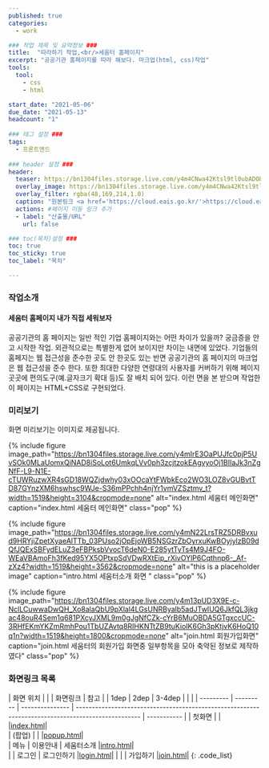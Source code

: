 ```yaml
---
published: true
categories:
  - work

### 작업 제목 및 요약정보 ###
title:  "따라하기 작업,<br/>세움터 홈페이지"
excerpt: "공공기관 홈페이지를 따라 해보다. 마크업(html, css)작업"
tools:
  tool:
    - css
    - html

start_date: "2021-05-06"
due_date: "2021-05-13"
headcount: "1"
  
### 태그 설정 ###
tags:
  - 프론트엔드
  
### header 설정 ###
header:
  teaser: https://bn1304files.storage.live.com/y4m4CNwa42Ktsl9tl0ubADOBU53qP8QKpBlCuUD_UOlofbGekaViVZO8S8x0bgDl6rVHdNLCiOLL39or1l6W51thqMACmWOtSR5pWD4OfRIR8Xed60FHQJIi90ULAYUe44Ub4FqlxdRNp-ZWaRJXYNo0A9_0NDsMIxZyYWmyrc1DUCRmuzhpj8F0M_xMEWDXF94?width=1600&height=1600&cropmode=none
  overlay_image: https://bn1304files.storage.live.com/y4m4CNwa42Ktsl9tl0ubADOBU53qP8QKpBlCuUD_UOlofbGekaViVZO8S8x0bgDl6rVHdNLCiOLL39or1l6W51thqMACmWOtSR5pWD4OfRIR8Xed60FHQJIi90ULAYUe44Ub4FqlxdRNp-ZWaRJXYNo0A9_0NDsMIxZyYWmyrc1DUCRmuzhpj8F0M_xMEWDXF94?width=1600&height=1600&cropmode=none
  overlay_filter: rgba(48,169,214,1.0)
  caption: "원본링크 <a href='https://cloud.eais.go.kr/'>https://cloud.eais.go.kr/</a>"
  actions: #페이지 이동 링크 추가
  - label: "산출물/URL"
    url: false

### toc(목차)설정 ###
toc: true
toc_sticky: true
toc_label: "목차"

---
```


### 작업소개
<h4>세움터 홈페이지 내가 직접 세워보자</h4>
공공기관의 홈 페이지는 일반 적인 기업 홈페이지와는 어떤 차이가 있을까? 궁금증을 안고 시작한 작업.
외관적으로는 특별한게 없어 보이지만 차이는 내면에 있었다. 기업들의 홈페지는 웹 접근성을 준수한 곳도 안 한곳도 있는 반면 공공기관의 홈 페이지의 마크업은 웹 접근성을 준수 한다. 또한 최대한 다양한 연령대의 사용자를 커버하기 위해 페이지 곳곳에 편의도구(예.글자크기 확대 등)도 잘 배치 되어 있다. 이런 면을 본 받으며 작업한 이 페이지는 HTML+CSS로 구현되었다.  

### 미리보기
화면 미리보기는 이미지로 제공됩니다.

{% include figure image_path="https://bn1304files.storage.live.com/y4mIrE3OaPUJfc0pjP5UvSOk0MLaUomxQiNAD8iSoLot6UmkqLVv0ph3zcjtzokEAgvyoOj1BIIaJk3nZgNfF-L9-N1E-cTUWRuzwXR4sGD18WQZjdwhy03xOOcaYtFWbkEco2WO3LOZ8vGUBvtTD87GYnzXM6hswhsc9WJe-S36mPPchh4njYr1vmVZSztmv_t?width=1519&height=3104&cropmode=none" alt="index.html 세움터 메인화면" caption="index.html 세움터 메인화면" class="pop" %}

{% include figure image_path="https://bn1304files.storage.live.com/y4mN22LrsTRZ5DRBvxud9HRYjiZpetXyaeAlTTb_03PUso2jOpEjoWB5NSGzrZbOyrxuKwBOyjylzB09dQfJQExSBFydELuZ3eFBPksbVvocT6deN0-E285ytTyTs4M9J4FO-WEaVBAmoFh3fKed95YX5OPtxpSdVDwRXtEip_rXivOYlP6Cqthnp6-_Af-zXz4?width=1519&height=3562&cropmode=none" alt="this is a placeholder image" caption="intro.html 세움터소개 화면 " class="pop" %}

{% include figure image_path="https://bn1304files.storage.live.com/y4m13pUD3X9E-c-NclLCuwwaDwQH_Xo8alaQbU9pXlal4LGsUNRByalb5adJTwIUQ6JkfQL3jkgac48ouR4Sem1q681PXcyJXML9m0gJgNfCZk-cYrB6MuOBDA5GTgxccUC-3RHfEKmYKZmRmhPou1TbUZAvtq8RIHKNTtZB9tuKioIK6Gh3pKtjvK6HoQ10q1n?width=1519&height=1800&cropmode=none" alt="join.html 회원가입화면" caption="join.html 세움터의 회원가입 화면중 일부항목을 모아 축약된 정보로 제작하였다" class="pop" %}


### 화면링크 목록

|  화면 위치 |           |                |                                             화면링크                                               |    참고     |
|   1dep    |   2dep    |     3-4dep      |                                                                                                    |             |
| --------- | --------- | --------------- | -------------------------------------------------------------------------------------------------- | ----------- |
|   첫화면  |           |                 |<a href="https://drv.tw/~hi.heera@hotmail.com/od/Web/seumteo/index.html">index.html</a>|  
|   (팝업)  |           |                 |<a href="https://drv.tw/~hi.heera@hotmail.com/od/Web/seumteo/popup.html">popup.html</a>|  
|   메뉴    |  이용안내  |   세움터소개    |<a href="https://drv.tw/~hi.heera@hotmail.com/od/Web/seumteo/intro.html">intro.html</a>|  
|           |   로그인   |    로그인하기   |<a href="https://drv.tw/~hi.heera@hotmail.com/od/Web/seumteo/login.html">login.html</a>|
|           |            |    가입하기     |<a href="https://drv.tw/~hi.heera@hotmail.com/od/Web/seumteo/join.html">join.html</a>|
{: .code_list}


